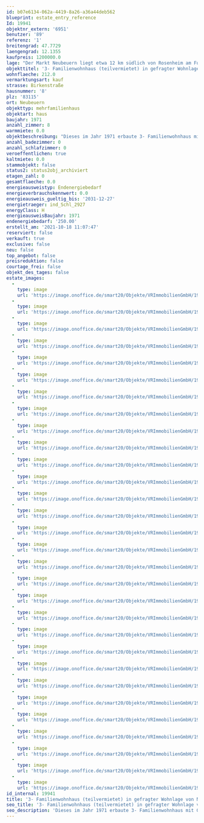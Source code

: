 ```yaml
---
id: b07e6134-062a-4419-8a26-a36a44deb562
blueprint: estate_entry_reference
Id: 19941
objektnr_extern: '6951'
benutzer: '89'
referenz: '1'
breitengrad: 47.7729
laengengrad: 12.1355
kaufpreis: 1200000.0
lage: "Der Markt Neubeuern liegt etwa 12 km südlich von Rosenheim am Fuße des Samerbergs. 1981 wurde der Ort im bayerischen Inntal zum schönsten Dorf Deutschlands gewählt. Ein malerischer Marktplatz mit Torturm und alpenländischen Fassaden bildet den Dorfkern.\r\n\r\nEgal ob Kultur, sportliche Aktivitäten oder Vereinsleben - Neubeuern bietet in allen Bereichen umfassende Möglichkeiten.\r\n\r\nEinkaufsmöglichkeiten des täglichen Bedarfs sowie eine Grund- und Mitttelschule sind vor Ort, weiterführende Schulen befinden sich in Brannenburg und Raubling.\r\n\r\nAuch die Verkehrsanbindung ist sehr gut. Sie erreichen in ca. 4 km die BAB A8 von München nach Salzburg (Anschlussstelle Rohrdorf) und in 5 km die Inntalautobahn A93 (Anschlussstelle Reischenhart)."
objekttitel: '3- Familienwohnhaus (teilvermietet) in gefragter Wohnlage von Neubeuern'
wohnflaeche: 212.0
vermarktungsart: kauf
strasse: Birkenstraße
hausnummer: '8'
plz: '83115'
ort: Neubeuern
objekttyp: mehrfamilienhaus
objektart: haus
baujahr: 1971
anzahl_zimmer: 8
warmmiete: 0.0
objektbeschreibung: "Dieses im Jahr 1971 erbaute 3- Familienwohnhaus mit Garagen liegt in sehr ruhiger, sonniger Wohnlage von Neubeuern auf einem ca. 857 m² schön angelegtem Grundstück. Es ist voll unterkellert und besteht aus Erdgeschoss, Obergeschoss und ausgebautem Dachgeschoss.\r\n\r\nDie Wohnungen befinden sich insgesamt in einem gepflegtem, dem Alter entsprechenden Instandhaltungszustand. Verschweigen möchten wir nicht, dass mittelfristig allgemeiner Modernisierungsbedarf besteht - evtl. in der energetischen Sanierung der Fassade, Heizungsanlage (aktuell Elektronachtspeicheröfen und Holzkamin) und den Bädern.\r\n\r\nDie Wohnungen im Haus teilen sich wie folgt auf:\r\nWohnung EG ca. 81 m³: bis dato eigengenutzt - Auszug 1. Quartal 2022/Vermietung möglich\r\nWohnung 1. OG ca. 81 m²: vermietet seit 2006 - aktuelle Kaltmiete 564 € inkl. Garage \r\nWohnung DG ca. 50 m²: vermietet seit 2013 - aktuelle Kaltmiete 450 € inkl. Garage\r\n(Der Mieter DG wird Ende April 2022 ausziehen).\r\nWeitere Details erhalten Sie natürlich auf Anfrage. \r\n\r\nDie Wohnung im 1. OG und DG hat je einen eigenen Kellerraum, die EG-Wohnung sogar 3 Kellerräume.\r\n\r\nFolgende Renovierungen wurden bereits durchgeführt:\r\n- ca. 1991 Erneuerung Bad Wohnung OG\r\n- 2005 Fenster und Hauseingangstüre\r\n- 2010 Fassade gestrichen\r\n- teils auch Bodenbeläge\r\n- neue Garagentore und Pflasterarbeiten\r\n\r\nFazit: Insgesamt ein großzügiges, für das Ursprungsbaujahr gepflegtes 3- Familienwohnhaus in attraktiver Wohnlage von Neubeuern.\r\n\r\nGerne ermöglichen wir eine Besichtigung und stehen für Fragen zur Verfügung - Kontaktieren Sie uns."
anzahl_badezimmer: 0
anzahl_schlafzimmer: 0
veroeffentlichen: true
kaltmiete: 0.0
stammobjekt: false
status2: status2obj_archiviert
etagen_zahl: 0
gesamtflaeche: 0.0
energieausweistyp: Endenergiebedarf
energieverbrauchskennwert: 0.0
energieausweis_gueltig_bis: '2031-12-27'
energietraeger: ind_Schl_2927
energyClass: H
energieausweisBaujahr: 1971
endenergiebedarf: '250.00'
erstellt_am: '2021-10-18 11:07:47'
reserviert: false
verkauft: true
exclusive: false
neu: false
top_angebot: false
preisreduktion: false
courtage_frei: false
objekt_des_tages: false
estate_images:
  -
    type: image
    url: 'https://image.onoffice.de/smart20/Objekte/VRImmobilienGmbH/19941/99b31cd3-a035-467c-8f09-affa889410ce.jpg'
  -
    type: image
    url: 'https://image.onoffice.de/smart20/Objekte/VRImmobilienGmbH/19941/6f388d74-597a-423c-8dfa-0d86ed9d9be7.jpg'
  -
    type: image
    url: 'https://image.onoffice.de/smart20/Objekte/VRImmobilienGmbH/19941/fb7fdecb-7206-49c0-a8a8-bed56c3cdd60.jpg'
  -
    type: image
    url: 'https://image.onoffice.de/smart20/Objekte/VRImmobilienGmbH/19941/424bec7f-b038-4d82-8dda-cf7dbcc8a867.jpg'
  -
    type: image
    url: 'https://image.onoffice.de/smart20/Objekte/VRImmobilienGmbH/19941/d9953b86-7d45-4767-8c4f-0929349991fc.jpg'
  -
    type: image
    url: 'https://image.onoffice.de/smart20/Objekte/VRImmobilienGmbH/19941/73721800-f88a-4cad-9fe7-172a3af6a4ca.jpg'
  -
    type: image
    url: 'https://image.onoffice.de/smart20/Objekte/VRImmobilienGmbH/19941/d9d7f617-6a3d-4e06-8df2-55ce9f1d940b.jpg'
  -
    type: image
    url: 'https://image.onoffice.de/smart20/Objekte/VRImmobilienGmbH/19941/1265aca6-5fd1-468a-a6d8-7ac0a6d6f03d.jpg'
  -
    type: image
    url: 'https://image.onoffice.de/smart20/Objekte/VRImmobilienGmbH/19941/860a08b7-57e0-4085-93e6-8d7d358548f0.jpg'
  -
    type: image
    url: 'https://image.onoffice.de/smart20/Objekte/VRImmobilienGmbH/19941/d11f1401-ad25-45c5-b033-f151b93d3818.jpg'
  -
    type: image
    url: 'https://image.onoffice.de/smart20/Objekte/VRImmobilienGmbH/19941/2aa86b92-e0dc-4c9f-8813-95a788b44ef5.jpg'
  -
    type: image
    url: 'https://image.onoffice.de/smart20/Objekte/VRImmobilienGmbH/19941/b1ce1728-4ffa-4017-81fb-4da2469615c3.jpg'
  -
    type: image
    url: 'https://image.onoffice.de/smart20/Objekte/VRImmobilienGmbH/19941/762898ec-4554-4d8c-a671-6e49380db0ce.jpg'
  -
    type: image
    url: 'https://image.onoffice.de/smart20/Objekte/VRImmobilienGmbH/19941/96b680a2-11ad-4108-bd21-a103dd4cb89b.jpg'
  -
    type: image
    url: 'https://image.onoffice.de/smart20/Objekte/VRImmobilienGmbH/19941/8e15cc9b-d04f-4446-ae05-b39971acda85.jpg'
  -
    type: image
    url: 'https://image.onoffice.de/smart20/Objekte/VRImmobilienGmbH/19941/116a1206-6d7d-4899-ab94-b02e6cbb126c.jpg'
  -
    type: image
    url: 'https://image.onoffice.de/smart20/Objekte/VRImmobilienGmbH/19941/0b038775-0188-4db4-b39c-9fb9f575fa7e.jpg'
  -
    type: image
    url: 'https://image.onoffice.de/smart20/Objekte/VRImmobilienGmbH/19941/43e3ed83-3811-4e75-a16d-5ffa429be57b.jpg'
  -
    type: image
    url: 'https://image.onoffice.de/smart20/Objekte/VRImmobilienGmbH/19941/e3be0e9a-046f-4003-9c6a-2eb67141cf91.jpg'
  -
    type: image
    url: 'https://image.onoffice.de/smart20/Objekte/VRImmobilienGmbH/19941/266fbff2-7d00-49b4-a41b-cc43b63353a4.jpg'
  -
    type: image
    url: 'https://image.onoffice.de/smart20/Objekte/VRImmobilienGmbH/19941/fbd5c08b-06ba-4f5c-9854-757e936e298b.jpg'
  -
    type: image
    url: 'https://image.onoffice.de/smart20/Objekte/VRImmobilienGmbH/19941/2cc344a3-8fb2-4370-9278-b4d8aaf64518.jpg'
  -
    type: image
    url: 'https://image.onoffice.de/smart20/Objekte/VRImmobilienGmbH/19941/a180dd4f-71ce-42ae-9b73-e7d5fbba0639.jpg'
  -
    type: image
    url: 'https://image.onoffice.de/smart20/Objekte/VRImmobilienGmbH/19941/751a8faa-aaac-41cf-a70d-26c12316f467.jpg'
  -
    type: image
    url: 'https://image.onoffice.de/smart20/Objekte/VRImmobilienGmbH/19941/b76f0a5f-315d-4244-99d8-a62c640ef1e4.jpg'
  -
    type: image
    url: 'https://image.onoffice.de/smart20/Objekte/VRImmobilienGmbH/19941/02f4c6f6-b3e9-4a67-80f3-0cb61b2ea827.jpg'
  -
    type: image
    url: 'https://image.onoffice.de/smart20/Objekte/VRImmobilienGmbH/19941/3a2c7d08-3969-4feb-9dc4-60f4454b5eb8.jpg'
  -
    type: image
    url: 'https://image.onoffice.de/smart20/Objekte/VRImmobilienGmbH/19941/ed6137ed-b3b8-4052-bd49-754fe9cb417d.jpg'
  -
    type: image
    url: 'https://image.onoffice.de/smart20/Objekte/VRImmobilienGmbH/19941/ae3e4f99-383a-4b5c-aa47-41ce704e0610.jpg'
  -
    type: image
    url: 'https://image.onoffice.de/smart20/Objekte/VRImmobilienGmbH/19941/64ba10e1-143e-47ba-a1e7-c5c79297ac51.jpg'
id_internal: 19941
title: '3- Familienwohnhaus (teilvermietet) in gefragter Wohnlage von Neubeuern'
seo_title: '3- Familienwohnhaus (teilvermietet) in gefragter Wohnlage von Neubeuern'
seo_description: 'Dieses im Jahr 1971 erbaute 3- Familienwohnhaus mit Garagen liegt in sehr ruhiger, sonniger Wohnlage von Neubeuern auf einem ca. 857 m² schön angelegtem Grund'
---
```

